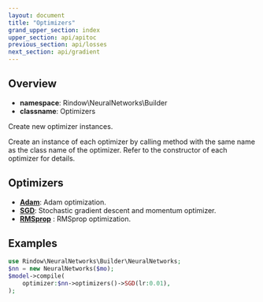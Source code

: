 ```yaml
---
layout: document
title: "Optimizers"
grand_upper_section: index
upper_section: api/apitoc
previous_section: api/losses
next_section: api/gradient
---
```

Overview
-------

- **namespace**: Rindow\NeuralNetworks\Builder
- **classname**: Optimizers

Create new optimizer instances.

Create an instance of each optimizer by calling method with the same name as the class name of the optimizer.
Refer to the constructor of each optimizer for details.

Optimizers
----------

- [**Adam**](adam.html): Adam optimization.
- [**SGD**](sgd.html): Stochastic gradient descent and momentum optimizer.
- [**RMSprop**](rmsprop.html) : RMSprop optimization.

Examples
--------

```php
use Rindow\NeuralNetworks\Builder\NeuralNetworks;
$nn = new NeuralNetworks($mo);
$model->compile(
    optimizer:$nn->optimizers()->SGD(lr:0.01),
);
```
